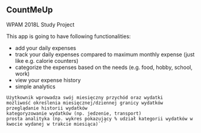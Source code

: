 ## CountMeUp
WPAM 2018L Study Project

This app is going to have following functionalities:
* add your daily expenses
* track your daily expenses compared to maximum monthly expense (just like e.g. calorie counters)
* categorize the expenses based on the needs (e.g. food, hobby, school, work)
* view your expense history
* simple analytics

```Śledzenie codziennych i comiesięcznych wydatków:
Użytkownik wprowadza swój miesięczny przychód oraz wydatki
możliwość określenia miesięcznej/dziennej granicy wydatków
przeglądanie historii wydatków
kategoryzowanie wydatków (np. jedzenie, transport)
prosta analityka (np. wykres pokazujący % udział kategorii wydatków w kwocie wydanej w trakcie miesiąca)```
